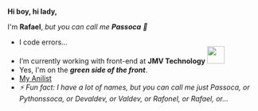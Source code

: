 **Hi boy, hi lady,**

  I'm **Rafael**, *but you can call me **Passoca** :sunflower:*

- I code errors...
- I’m currently working with front-end at **JMV Technology** <img src="https://jmvtechnology.com/src/images/jmv-logo.svg" width=35>  
-  Yes, I'm on the ***green side of the front***.  <img src="https://external-content.duckduckgo.com/iu/?u=https%3A%2F%2Fvuejsexamples.com%2Fcontent%2Fimages%2F2017%2F10%2Fvuejsexamples.png&f=1&nofb=1" width=15> 
- [My Anilist](https://anilist.co/user/passoca)
- *⚡ Fun fact: I have a lot of names, but you can call me just Passoca, or Pythonssoca, or Devaldev, or Valdev, or Rafonel, or Rafael, or...*

<!--
Here are some ideas to get you started:

- 🌱 I’m currently learning ...
- 👯 I’m looking to collaborate on ...
- 🤔 I’m looking for help with ...
- 💬 Ask me about ...
- 📫 How to reach me: ...
- 😄 Pronouns: ...
-->

